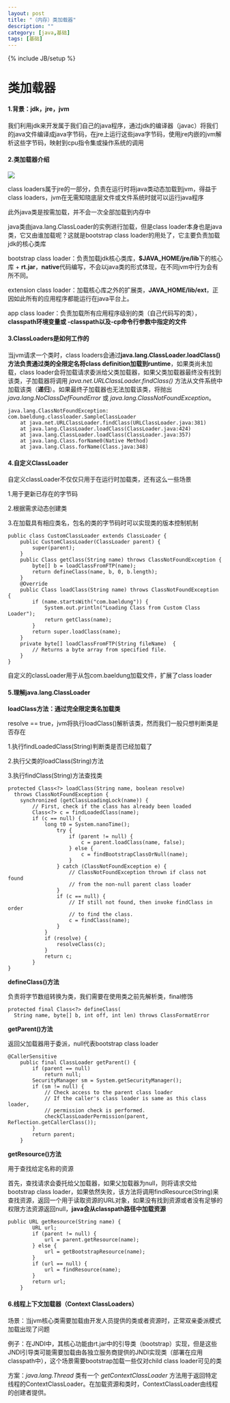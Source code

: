 ```yaml
---
layout: post
title: "（内存）类加载器"
description: ""
category: [java,基础]
tags: [基础]
---
```

{% include JB/setup %}

# 类加载器

#### 1.背景：jdk，jre，jvm

我们利用jdk来开发属于我们自己的java程序，通过jdk的编译器（javac）将我们的java文件编译成java字节码，在jre上运行这些java字节码，使用jre内嵌的jvm解析这些字节码，映射到cpu指令集或操作系统的调用

#### 2.类加载器介绍

![](https://ws1.sinaimg.cn/large/87a42753ly1fvzy6avprzj20g90bsdhu.jpg)

class loaders属于jre的一部分，负责在运行时将java类动态加载到jvm，得益于class loaders，jvm在无需知晓底层文件或文件系统时就可以运行java程序

此外java类是按需加载，并不会一次全部加载到内存中

java类由java.lang.ClassLoader的实例进行加载，但是class loader本身也是java类，它又由谁加载呢？这就是bootstrap class loader的用处了，它主要负责加载jdk的核心类库

bootstrap class loader：负责加载jdk核心类库，**$JAVA_HOME/jre/lib**下的核心库 + **rt.jar**，**native**代码编写，不会以java类的形式体现，在不同jvm中行为会有所不同。

extension class loader：加载核心库之外的扩展类，**JAVA_HOME/lib/ext**，正因如此所有的应用程序都能运行在java平台上。

app class loader：负责加载所有应用程序级别的类（自己代码写的类），**classpath环境变量或 -classpath以及-cp命令行参数中指定的文件**

#### 3.ClassLoaders是如何工作的

 当jvm请求一个类时，class loaders会通过**java.lang.ClassLoader.loadClass()方法负责通过类的全限定名将class definition加载到runtime**，如果类尚未加载，class loader会将加载请求委派给父类加载器，如果父类加载器最终没有找到该类，子加载器将调用 *java.net.URLClassLoader.findClass()* 方法从文件系统中加载该类（**递归**）。如果最终子加载器也无法加载该类，将抛出 *java.lang.NoClassDefFoundError* 或 *java.lang.ClassNotFoundException*。

```
java.lang.ClassNotFoundException: com.baeldung.classloader.SampleClassLoader 
    at java.net.URLClassLoader.findClass(URLClassLoader.java:381)    
    at java.lang.ClassLoader.loadClass(ClassLoader.java:424)    
    at java.lang.ClassLoader.loadClass(ClassLoader.java:357)    
    at java.lang.Class.forName0(Native Method)    
    at java.lang.Class.forName(Class.java:348)
```

#### 4.自定义ClassLoader

自定义classLoader不仅仅只用于在运行时加载类，还有这么一些场景

1.用于更新已存在的字节码

2.根据需求动态创建类

3.在加载具有相应类名，包名的类的字节码时可以实现类的版本控制机制

```
public class CustomClassLoader extends ClassLoader {
    public CustomClassLoader(ClassLoader parent) {
        super(parent);
    }
    public Class getClass(String name) throws ClassNotFoundException {
        byte[] b = loadClassFromFTP(name);
        return defineClass(name, b, 0, b.length);
    }
    @Override
    public Class loadClass(String name) throws ClassNotFoundException {
        if (name.startsWith("com.baeldung")) {
            System.out.println("Loading Class from Custom Class Loader");
            return getClass(name);
        }
        return super.loadClass(name);
    }
    private byte[] loadClassFromFTP(String fileName)  {
        // Returns a byte array from specified file.
    }
}
```

自定义的classLoader用于从包com.baeldung加载文件，扩展了class loader

#### 5.理解java.lang.ClassLoader

**loadClass方法：通过完全限定类名加载类**

resolve == true，jvm将执行loadClass()解析该类，然而我们一般只想判断类是否存在

1.执行findLoadedClass(String)判断类是否已经加载了

2.执行父类的loadClass(String)方法

3.执行findClass(String)方法查找类

```
protected Class<?> loadClass(String name, boolean resolve)
  throws ClassNotFoundException {
    synchronized (getClassLoadingLock(name)) {
        // First, check if the class has already been loaded
        Class<?> c = findLoadedClass(name);
        if (c == null) {
            long t0 = System.nanoTime();
                try {
                    if (parent != null) {
                        c = parent.loadClass(name, false);
                    } else {
                        c = findBootstrapClassOrNull(name);
                    }
                } catch (ClassNotFoundException e) {
                    // ClassNotFoundException thrown if class not found
                    // from the non-null parent class loader
                }
                if (c == null) {
                    // If still not found, then invoke findClass in order
                    // to find the class.
                    c = findClass(name);
                }
            }
            if (resolve) {
                resolveClass(c);
            }
            return c;
        }
}
```

**defineClass()方法**

负责将字节数组转换为类，我们需要在使用类之前先解析类，final修饰

```
protected final Class<?> defineClass(
  String name, byte[] b, int off, int len) throws ClassFormatError
```

**getParent()方法**

返回父加载器用于委派，null代表bootstrap class loader

```
@CallerSensitive
    public final ClassLoader getParent() {
        if (parent == null)
            return null;
        SecurityManager sm = System.getSecurityManager();
        if (sm != null) {
            // Check access to the parent class loader
            // If the caller's class loader is same as this class loader,
            // permission check is performed.
            checkClassLoaderPermission(parent, Reflection.getCallerClass());
        }
        return parent;
    }
```

**getResource()方法**

用于查找给定名称的资源

首先，查找请求会委托给父加载器，如果父加载器为null，则将请求交给bootstrap class loader，如果依然失败，该方法将调用findResource(String)来查找资源，返回一个用于读取资源的URL对象，如果没有找到资源或者没有足够的权限方法资源返回null，**java会从classpath路径中加载资源**

```
public URL getResource(String name) {
        URL url;
        if (parent != null) {
            url = parent.getResource(name);
        } else {
            url = getBootstrapResource(name);
        }
        if (url == null) {
            url = findResource(name);
        }
        return url;
    }
```

#### 6.线程上下文加载器（Context ClassLoaders）

场景：当jvm核心类需要加载由开发人员提供的类或者资源时，正常双亲委派模式加载出现了问题

例子：在JNDI中，其核心功能由rt.jar中的引导类（bootstrap）实现，但是这些JNDI引导类可能需要加载由各独立服务商提供的JNDI实现类（部署在应用classpath中），这个场景需要bootstrap加载一些仅对child class loader可见的类

方案：*java.lang.Thread* 类有一个 *getContextClassLoader* 方法用于返回特定线程的ContextClassLoader。在加载资源和类时，ContextClassLoader由线程的创建者提供。
